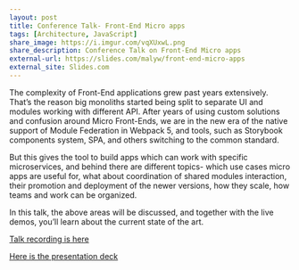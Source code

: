 ```yaml
---
layout: post
title: Conference Talk- Front-End Micro apps
tags: [Architecture, JavaScript]
share_image: https://i.imgur.com/vqXUxwL.png
share_description: Conference Talk on Front-End Micro apps
external-url: https://slides.com/malyw/front-end-micro-apps
external_site: Slides.com
---
```


The complexity of Front-End applications grew past years extensively.
That’s the reason big monoliths started being split to separate UI and modules working with different API.
After years of using custom solutions and confusion around Micro Front-Ends,
we are in the new era of the native support of Module Federation in Webpack 5,
and tools, such as Storybook components system, SPA, and others switching to the common standard.

But this gives the tool to build apps which can work with specific microservices,
and behind there are different topics- which use cases micro apps are useful for,
what about coordination of shared modules interaction, their promotion and deployment of the newer versions,
how they scale, how teams and work can be organized.

In this talk, the above areas will be discussed, and together with the live demos,
you’ll learn about the current state of the art.

<a href="https://www.youtube.com/watch?v=CBgN-jcO4OU&t=10757">Talk recording is here</a>

<a href="https://slides.com/malyw/front-end-micro-apps">Here is the presentation deck</a>

<span class="smaller-img">
    <img src="https://i.imgur.com/vqXUxwL.png" alt="" />
</span>


<div class="more"></div>
